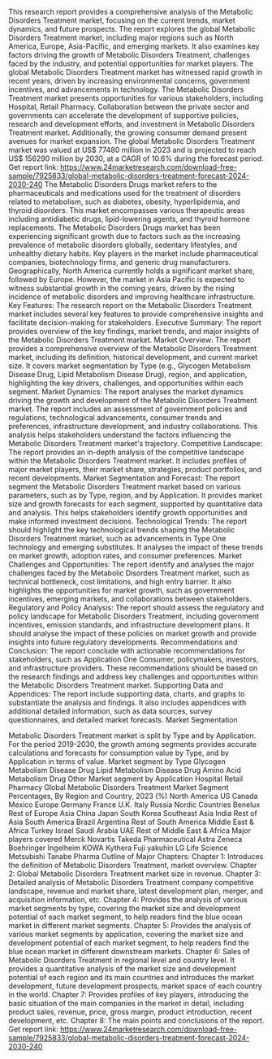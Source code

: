 This research report provides a comprehensive analysis of the Metabolic Disorders Treatment market, focusing on the current trends, market dynamics, and future prospects. The report explores the global Metabolic Disorders Treatment market, including major regions such as North America, Europe, Asia-Pacific, and emerging markets. It also examines key factors driving the growth of Metabolic Disorders Treatment, challenges faced by the industry, and potential opportunities for market players.
The global Metabolic Disorders Treatment market has witnessed rapid growth in recent years, driven by increasing environmental concerns, government incentives, and advancements in technology. The Metabolic Disorders Treatment market presents opportunities for various stakeholders, including Hospital, Retail Pharmacy. Collaboration between the private sector and governments can accelerate the development of supportive policies, research and development efforts, and investment in Metabolic Disorders Treatment market. Additionally, the growing consumer demand present avenues for market expansion.
The global Metabolic Disorders Treatment market was valued at US$ 77480 million in 2023 and is projected to reach US$ 156290 million by 2030, at a CAGR of 10.6% during the forecast period.
Get report link: https://www.24marketresearch.com/download-free-sample/7925833/global-metabolic-disorders-treatment-forecast-2024-2030-240 
The Metabolic Disorders Drugs market refers to the pharmaceuticals and medications used for the treatment of disorders related to metabolism, such as diabetes, obesity, hyperlipidemia, and thyroid disorders. This market encompasses various therapeutic areas including antidiabetic drugs, lipid-lowering agents, and thyroid hormone replacements. The Metabolic Disorders Drugs market has been experiencing significant growth due to factors such as the increasing prevalence of metabolic disorders globally, sedentary lifestyles, and unhealthy dietary habits. Key players in the market include pharmaceutical companies, biotechnology firms, and generic drug manufacturers. Geographically, North America currently holds a significant market share, followed by Europe. However, the market in Asia Pacific is expected to witness substantial growth in the coming years, driven by the rising incidence of metabolic disorders and improving healthcare infrastructure.
Key Features:
The research report on the Metabolic Disorders Treatment market includes several key features to provide comprehensive insights and facilitate decision-making for stakeholders.
Executive Summary: The report provides overview of the key findings, market trends, and major insights of the Metabolic Disorders Treatment market.
Market Overview: The report provides a comprehensive overview of the Metabolic Disorders Treatment market, including its definition, historical development, and current market size. It covers market segmentation by Type (e.g., Glycogen Metabolism Disease Drug, Lipid Metabolism Disease Drug), region, and application, highlighting the key drivers, challenges, and opportunities within each segment.
Market Dynamics: The report analyses the market dynamics driving the growth and development of the Metabolic Disorders Treatment market. The report includes an assessment of government policies and regulations, technological advancements, consumer trends and preferences, infrastructure development, and industry collaborations. This analysis helps stakeholders understand the factors influencing the Metabolic Disorders Treatment market's trajectory.
Competitive Landscape: The report provides an in-depth analysis of the competitive landscape within the Metabolic Disorders Treatment market. It includes profiles of major market players, their market share, strategies, product portfolios, and recent developments.
Market Segmentation and Forecast: The report segment the Metabolic Disorders Treatment market based on various parameters, such as by Type, region, and by Application. It provides market size and growth forecasts for each segment, supported by quantitative data and analysis. This helps stakeholders identify growth opportunities and make informed investment decisions.
Technological Trends: The report should highlight the key technological trends shaping the Metabolic Disorders Treatment market, such as advancements in Type One technology and emerging substitutes. It analyses the impact of these trends on market growth, adoption rates, and consumer preferences.
Market Challenges and Opportunities: The report identify and analyses the major challenges faced by the Metabolic Disorders Treatment market, such as technical bottleneck, cost limitations, and high entry barrier. It also highlights the opportunities for market growth, such as government incentives, emerging markets, and collaborations between stakeholders.
Regulatory and Policy Analysis: The report should assess the regulatory and policy landscape for Metabolic Disorders Treatment, including government incentives, emission standards, and infrastructure development plans. It should analyse the impact of these policies on market growth and provide insights into future regulatory developments.
Recommendations and Conclusion: The report conclude with actionable recommendations for stakeholders, such as Application One Consumer, policymakers, investors, and infrastructure providers. These recommendations should be based on the research findings and address key challenges and opportunities within the Metabolic Disorders Treatment market.
Supporting Data and Appendices: The report include supporting data, charts, and graphs to substantiate the analysis and findings. It also includes appendices with additional detailed information, such as data sources, survey questionnaires, and detailed market forecasts.
Market Segmentation

Metabolic Disorders Treatment market is split by Type and by Application. For the period 2019-2030, the growth among segments provides accurate calculations and forecasts for consumption value by Type, and by Application in terms of value.
Market segment by Type
Glycogen Metabolism Disease Drug
Lipid Metabolism Disease Drug
Amino Acid Metabolism Drug
Other
Market segment by Application
Hospital
Retail Pharmacy
Global Metabolic Disorders Treatment Market Segment Percentages, By Region and Country, 2023 (%)
North America
US
Canada
Mexico
Europe
Germany
France
U.K.
Italy
Russia
Nordic Countries
Benelux
Rest of Europe
Asia
China
Japan
South Korea
Southeast Asia
India
Rest of Asia
South America
Brazil
Argentina
Rest of South America
Middle East & Africa
Turkey
Israel
Saudi Arabia
UAE
Rest of Middle East & Africa
Major players covered
Merck
Novartis
Takeda Pharmaceutical
Astra Zeneca
Boehringer Ingelheim
KOWA
Kythera
Fuji yakuhin
LG Life Science
Metsubishi Tanabe Pharma
Outline of Major Chapters:
Chapter 1: Introduces the definition of Metabolic Disorders Treatment, market overview.
Chapter 2: Global Metabolic Disorders Treatment market size in revenue.
Chapter 3: Detailed analysis of Metabolic Disorders Treatment company competitive landscape, revenue and market share, latest development plan, merger, and acquisition information, etc.
Chapter 4: Provides the analysis of various market segments by type, covering the market size and development potential of each market segment, to help readers find the blue ocean market in different market segments.
Chapter 5: Provides the analysis of various market segments by application, covering the market size and development potential of each market segment, to help readers find the blue ocean market in different downstream markets.
Chapter 6: Sales of Metabolic Disorders Treatment in regional level and country level. It provides a quantitative analysis of the market size and development potential of each region and its main countries and introduces the market development, future development prospects, market space of each country in the world.
Chapter 7: Provides profiles of key players, introducing the basic situation of the main companies in the market in detail, including product sales, revenue, price, gross margin, product introduction, recent development, etc.
Chapter 8: The main points and conclusions of the report.
Get report link: https://www.24marketresearch.com/download-free-sample/7925833/global-metabolic-disorders-treatment-forecast-2024-2030-240 
